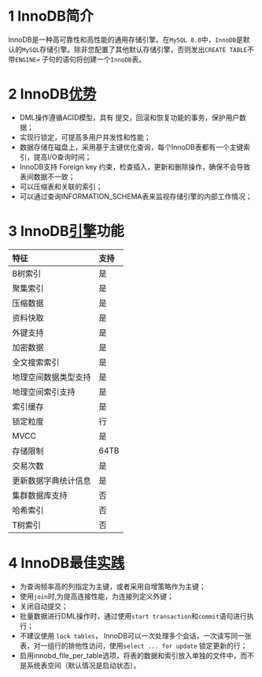 # 1 InnoDB简介

InnoDB是一种高可靠性和高性能的通用存储引擎。在`MySQL 8.0`中，`InnoDB`是默认的`MySQL`存储引擎。除非您配置了其他默认存储引擎，否则发出`CREATE TABLE`不带`ENGINE=` 子句的语句将创建一个`InnoDB`表。

# 2 InnoDB[优势](https://dev.mysql.com/doc/refman/8.0/en/innodb-benefits.html "优势")

- DML操作遵循ACID模型，具有 提交，回滚和恢复功能的事务，保护用户数据；
- 实现行锁定，可提高多用户并发性和性能；
- 数据存储在磁盘上，采用基于主键优化查询，每个InnoDB表都有一个主键索引，提高I/O查询时间；
- InnoDB支持 Foreign key 约束，检查插入，更新和删除操作，确保不会导致表间数据不一致；
- 可以压缩表和关联的索引；
- 可以通过查询INFORMATION_SCHEMA表来监视存储引擎的内部工作情况；

# 3 InnoDB[引擎](https://dev.mysql.com/doc/refman/8.0/en/innodb-introduction.html "引擎")功能
| 特征   | 支持 |
| :----- | :-- |
| B树索引 |  是  |
| 聚集索引 |  是  |
| 压缩数据 |  是  |
| 资料快取 |  是  |
| 外键支持 |  是  |
| 加密数据 |  是  |
| 全文搜索索引 |  是  |
| 地理空间数据类型支持 |  是  |
| 地理空间索引支持 |  是  |
| 索引缓存 |  是  |
| 锁定粒度 |  行  |
| MVCC |  是  |
| 存储限制 |  64TB  |
| 交易次数 |  是  |
| 更新数据字典统计信息 |  是  |
| 集群数据库支持 |  否  |
| 哈希索引 |  否  |
| T树索引 |  否  |


# 4 InnoDB最佳[实践](https://dev.mysql.com/doc/refman/8.0/en/innodb-best-practices.html "实践")

- 为查询频率高的列指定为主键，或者采用自增策略作为主键；
- 使用`join`时,为提高连接性能，为连接列定义外键；
- 关闭自动提交；
- 批量数据进行DML操作时，通过使用`start transaction`和`commit`语句进行执行；
- 不建议使用 `lock tables`， InnoDB可以一次处理多个会话，一次读写同一张表，对一组行的排他性访问，使用`select ... for update` 锁定更新的行；
- 启用innobd_file_per_table选项，将表的数据和索引放入单独的文件中，而不是系统表空间（默认情况是启动状态）。



